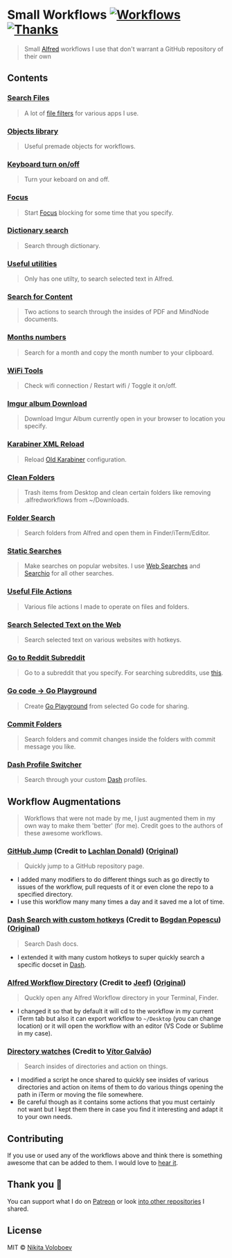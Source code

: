 # Small Workflows [![Workflows](https://img.shields.io/badge/More%20Workflows-🎩-purple.svg)](https://github.com/learn-anything/alfred-workflows) [![Thanks](https://img.shields.io/badge/Say%20Thanks-💗-ff69b4.svg)](https://www.patreon.com/nikitavoloboev)
> Small [Alfred](https://www.alfredforum.com/) workflows I use that don't warrant a GitHub repository of their own

## Contents
### [Search Files](search-files) 
> A lot of [file filters](https://www.alfredapp.com/help/workflows/inputs/file-filter/) for various apps I use.

### [Objects library](./objects-library) 
> Useful premade objects for workflows.

### [Keyboard turn on/off](./keyboard-on-off) 
> Turn your keboard on and off.

### [Focus](./focus)
> Start [Focus](https://heyfocus.com) blocking for some time that you specify.

### [Dictionary search](./dictionary-search) 
> Search through dictionary.

### [Useful utilities](./utilities) 
> Only has one utilty, to search selected text in Alfred.

### [Search for Content](./search-for-content)
> Two actions to search through the insides of PDF and MindNode documents.

### [Months numbers](./months-numbers) 
> Search for a month and copy the month number to your clipboard.

### [WiFi Tools](/wifi)
> Check wifi connection / Restart wifi / Toggle it on/off.

### [Imgur album Download](./imgur-download) 
> Download Imgur Album currently open in your browser to location you specify.

### [Karabiner XML Reload](./karabiner-reload) 
> Reload [Old Karabiner](https://github.com/tekezo/Karabiner) configuration.

### [Clean Folders](./clean-folders) 
> Trash items from Desktop and clean certain folders like removing .alfredworkflows from ~/Downloads.

### [Folder Search](./folder-search) 
> Search folders from Alfred and open them in Finder/iTerm/Editor.

### [Static Searches](./static-searches) 
> Make searches on popular websites. I use [Web Searches](https://github.com/nikitavoloboev/alfred-web-searches) and [Searchio](https://github.com/deanishe/alfred-searchio) for all other searches.

### [Useful File Actions](./file-actions) 
> Various file actions I made to operate on files and folders.

### [Search Selected Text on the Web](./search-selection) 
> Search selected text on various websites with hotkeys.

### [Go to Reddit Subreddit](./reddit-subs)
> Go to a subreddit that you specify. For searching subreddits, use [this](https://github.com/deanishe/alfred-reddit).

### [Go code -> Go Playground](./go-play) 
> Create [Go Playground](https://play.golang.org) from selected Go code for sharing. 

### [Commit Folders](./commit-folders) 
> Search folders and commit changes inside the folders with commit message you like. 

### [Dash Profile Switcher](./dash-profile-switch)
> Search through your custom [Dash](https://kapeli.com/dash) profiles.

## Workflow Augmentations 
> Workflows that were not made by me, I just augmented them in my own way to make them 'better' (for me). Credit goes to the authors of these awesome workflows.

### [GitHub Jump](https://github.com/nikitavoloboev/small-workflows/blob/master/augmentations/GitHub%20jump.alfredworkflow?raw=true) (Credit to [Lachlan Donald](https://github.com/lox)) ([Original](https://github.com/lox/alfred-github-jump))
> Quickly jump to a GitHub repository page.

- I added many modifiers to do different things such as go directly to issues of the workflow, pull requests of it or even clone the repo to a specified directory.
- I use this workflow many many times a day and it saved me a lot of time.

### [Dash Search with custom hotkeys](https://github.com/nikitavoloboev/small-workflows/blob/master/augmentations/Dash.alfredworkflow?raw=true) (Credit to [Bogdan Popescu](https://github.com/Kapeli)) ([Original](https://github.com/Kapeli/Dash-Alfred-Workflow))
> Search Dash docs.

- I extended it with many custom hotkeys to super quickly search a specific docset in [Dash](https://kapeli.com/dash).

### [Alfred Workflow Directory](https://github.com/nikitavoloboev/small-workflows/blob/master/augmentations/Workflow%20directory.alfredworkflow?raw=true) (Credit to [Jeef](https://github.com/jeeftor)) ([Original](https://github.com/jeeftor/AlfredWorkflowDirectory))
> Quckly open any Alfred Workflow directory in your Terminal, Finder.

- I changed it so that by default it will cd to the workflow in my current iTerm tab but also it can export workflow to `~/Desktop` (you can change location) or it will open the workflow with an editor (VS Code or Sublime in my case).

### [Directory watches](https://github.com/nikitavoloboev/small-workflows/blob/master/augmentations/Directory%20watches.alfredworkflow?raw=true) (Credit to [Vítor Galvão](https://github.com/vitorgalvao))
> Search insides of directories and action on things.

- I modified a script he once shared to quickly see insides of various directories and action on items of them to do various things opening the path in iTerm or moving the file somewhere.
- Be careful though as it contains some actions that you must certainly not want but I kept them there in case you find it interesting and adapt it to your own needs.

## Contributing
If you use or used any of the workflows above and think there is something awesome that can be added to them. I would love to [hear it](https://github.com/nikitavoloboev/small-workflows/issues/new).

## Thank you 💜
You can support what I do on [Patreon](https://www.patreon.com/nikitavoloboev) or look [into other repositories](https://my.mindnode.com/ZKGETDkUaQUsL3q8q9z788CxG84oEHgDiT79GuzX#-143.5,-902.6,0) I shared. 

## License
MIT © [Nikita Voloboev](https://www.nikitavoloboev.xyz)